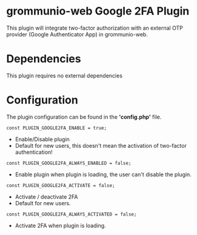 # grommunio-web Google 2FA Plugin

This plugin will integrate two-factor authorization with an external OTP provider (Google Authenticator App) in grommunio-web.

# Dependencies

This plugin requires no external dependencies

# Configuration

The plugin configuration can be found in the **'config.php'** file.

```const PLUGIN_GOOGLE2FA_ENABLE = true;```

* Enable/Disable plugin
* Default for new users, this doesn't mean the activation of two-factor authentication!

```const PLUGIN_GOOGLE2FA_ALWAYS_ENABLED = false;```
* Enable plugin when plugin is loading, the user can't disable the plugin.

```const PLUGIN_GOOGLE2FA_ACTIVATE = false;```
* Activate / deactivate 2FA
* Default for new users.

```const PLUGIN_GOOGLE2FA_ALWAYS_ACTIVATED = false;```
* Activate 2FA when plugin is loading.


